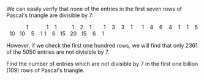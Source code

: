   <p>We can easily verify that none of the entries in the first seven rows of Pascal's triangle are divisible by 7:</p>      &nbsp;  &nbsp;  &nbsp;  &nbsp;  &nbsp;  &nbsp;  &nbsp;1      &nbsp;  &nbsp;  &nbsp;  &nbsp;  &nbsp;  &nbsp;1  &nbsp;  &nbsp;1      &nbsp;  &nbsp;  &nbsp;  &nbsp;  &nbsp;1  &nbsp;  &nbsp;2  &nbsp;  &nbsp;1      &nbsp;  &nbsp;  &nbsp;  &nbsp;1  &nbsp;  &nbsp;3  &nbsp;  &nbsp;3  &nbsp;  &nbsp;1      &nbsp;  &nbsp;  &nbsp;1  &nbsp;  &nbsp;4  &nbsp;  &nbsp;6  &nbsp;  &nbsp;4  &nbsp;  &nbsp;1      &nbsp;  &nbsp;1  &nbsp;  &nbsp;5  &nbsp;  10  &nbsp;  10  &nbsp;  &nbsp;5  &nbsp;  &nbsp;1      1  &nbsp;  &nbsp;6  &nbsp;  15  &nbsp;  20  &nbsp;  15  &nbsp;  &nbsp;6  &nbsp;  &nbsp;1      <p>However, if we check the first one hundred rows, we will find that only 2361 of the 5050 entries are not divisible by 7.</p>    <p>Find the number of entries which are not divisible by 7 in the first one billion (109) rows of Pascal's triangle.</p>  